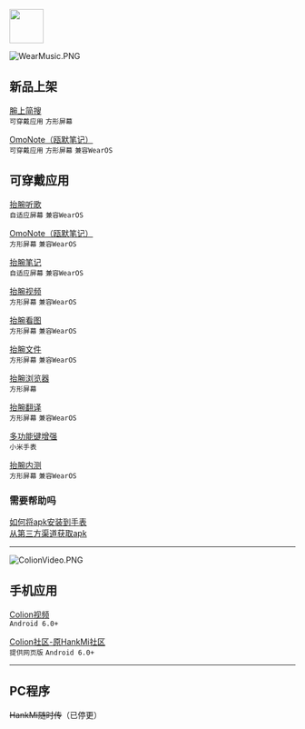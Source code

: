 [<img src="https://www.hankmi.com/favicon.ico" width="60" height="60" align="middle" />](https://www.hankmi.com)

![WearMusic.PNG](https://s2.loli.net/2022/08/17/73iSxMOD2QVWrJF.png)

## 新品上架

[腕上简搜](wearsearch.md)  
`可穿戴应用`
`方形屏幕`  

[OmoNote（瓯默笔记）](omonote.md)  
`可穿戴应用`
`方形屏幕`
`兼容WearOS`  


## 可穿戴应用

[抬腕听歌](wearmusic.md)  
`自适应屏幕`
`兼容WearOS`  

[OmoNote（瓯默笔记）](omonote.md)  
`方形屏幕`
`兼容WearOS`  
  
[抬腕笔记](noteplus.md)  
`自适应屏幕`
`兼容WearOS` 
  
[抬腕视频](wearmedia.md)  
`方形屏幕`
`兼容WearOS`   
  
[抬腕看图](weargallery.md)  
`方形屏幕`
`兼容WearOS`  
  
[抬腕文件](wearfileexplorer.md)  
`方形屏幕`
`兼容WearOS`   
  
[抬腕浏览器](wearbrowser.md)  
`方形屏幕`  
  
[抬腕翻译](weartranslate.md)  
`方形屏幕`
`兼容WearOS`     
  
[多功能键增强](wearlauncher.md)  
`小米手表`  

[抬腕内测](wearbeta.md)  
`方形屏幕`
`兼容WearOS` 

### 需要帮助吗
[如何将apk安装到手表](install.md)  
[从第三方渠道获取apk](https://www.hankmi.com/support/to3rd.html)

***

![ColionVideo.PNG](https://s2.loli.net/2022/08/17/Ixto8amOE1ufJUY.png)

## 手机应用

[Colion视频](mobilemedia.md)  
`Android 6.0+`  

[Colion社区-原HankMi社区](community.md)  
`提供网页版`
`Android 6.0+`  

***

## PC程序
~~HankMi随时传~~（已停更）
